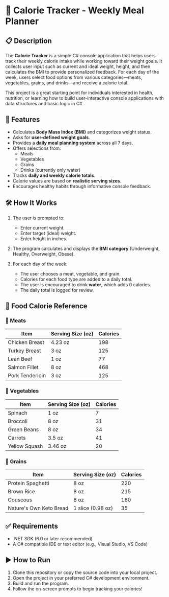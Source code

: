 # 🥗 Calorie Tracker - Weekly Meal Planner

## 📋 Description

The **Calorie Tracker** is a simple C# console application that helps users track their weekly calorie intake while working toward their weight goals. It collects user input such as current and ideal weight, height, and then calculates the BMI to provide personalized feedback. For each day of the week, users select food options from various categories—meats, vegetables, grains, and drinks—and receive a calorie total.

This project is a great starting point for individuals interested in health, nutrition, or learning how to build user-interactive console applications with data structures and basic logic in C#.



## 🚀 Features

- Calculates **Body Mass Index (BMI)** and categorizes weight status.
- Asks for **user-defined weight goals**.
- Provides a **daily meal planning system** across all 7 days.
- Offers selections from:
  - Meats
  - Vegetables
  - Grains
  - Drinks (currently only water)
- Tracks **daily and weekly calorie totals**.
- Calorie values are based on **realistic serving sizes**.
- Encourages healthy habits through informative console feedback.



## 🛠️ How It Works

1. The user is prompted to:
   - Enter current weight.
   - Enter target (ideal) weight.
   - Enter height in inches.

2. The program calculates and displays the **BMI category** (Underweight, Healthy, Overweight, Obese).

3. For each day of the week:
   - The user chooses a meat, vegetable, and grain.
   - Calories for each food type are added to a daily total.
   - The user is encouraged to drink **water**, which adds 0 calories.
   - The daily total is logged for review.



## 🧾 Food Calorie Reference

### 🍖 Meats
| Item            | Serving Size (oz) | Calories |
|-----------------|-------------------|----------|
| Chicken Breast  | 4.23 oz           | 198      |
| Turkey Breast   | 3 oz              | 125      |
| Lean Beef       | 1 oz              | 77       |
| Salmon Fillet   | 8 oz              | 468      |
| Pork Tenderloin | 3 oz              | 125      |

### 🥦 Vegetables
| Item          | Serving Size (oz) | Calories |
|---------------|-------------------|----------|
| Spinach       | 1 oz              | 7        |
| Broccoli      | 8 oz              | 31       |
| Green Beans   | 8 oz              | 34       |
| Carrots       | 3.5 oz            | 41       |
| Yellow Squash | 3.46 oz           | 20       |

### 🌾 Grains
| Item                    | Serving Size (oz) | Calories |
|--------------------------|-------------------|----------|
| Protein Spaghetti        | 8 oz              | 220      |
| Brown Rice               | 8 oz              | 215      |
| Couscous                 | 8 oz              | 180      |
| Nature's Own Keto Bread  | 1 slice (0.98 oz) | 35       |



## ✅ Requirements

- .NET SDK (6.0 or later recommended)
- A C# compatible IDE or text editor (e.g., Visual Studio, VS Code)



## ▶️ How to Run

1. Clone this repository or copy the source code into your local project.
2. Open the project in your preferred C# development environment.
3. Build and run the program.
4. Follow the on-screen prompts to begin tracking your calories!









